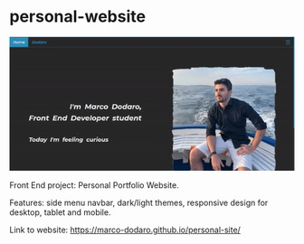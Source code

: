 # personal-website

![](assets/images/mysite.gif)

Front End project: Personal Portfolio Website.

Features: side menu navbar, dark/light themes, responsive design for desktop, tablet and mobile.

Link to website: https://marco-dodaro.github.io/personal-site/
